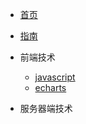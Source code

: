 <!--
 * @Author: your name
 * @Date: 2022-04-21 14:17:12
 * @LastEditTime: 2022-04-21 19:47:23
 * @LastEditors: Please set LastEditors
 * @Description: 打开koroFileHeader查看配置 进行设置: https://github.com/OBKoro1/koro1FileHeader/wiki/%E9%85%8D%E7%BD%AE
 * @FilePath: \docs\nav.md
-->

* [首页](index)
* [指南](guide)

* 前端技术
    * [javascript](01/javascript/)
    * [echarts](01/echarts/)

* 服务器端技术
